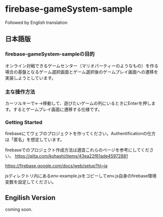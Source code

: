 # firebase-gameSystem-sample

Followed by English translation

## 日本語版

### firebase-gameSystem-sampleの目的
オンライン対戦できるゲームセンター（マリオパーティーのようなもの）を作る場合の基盤となるゲーム選択画面とゲーム選択後のゲームプレイ画面への遷移を実装しようとしています。

### 主な操作方法
カーソルキーで←→移動して、遊びたいゲームの列にいるときにEnterを押します。するとゲームプレイ画面に遷移する仕様です。

### Getting Started

firebaseにてウェブのプロジェクトを作ってください。Authentificationの仕方は「匿名」を想定しています。

firebaseでのプロジェクト作成方法は適宜これらのページを参考にしてください。
https://qiita.com/kohashi/items/43ea22f61ade45972881

https://firebase.google.com/docs/web/setup?hl=ja

jsディレクトリ内にあるenv-example.jsをコピーしてenv.js自身のfirebase環境変数を設定してください。

## Engilish Version
coming soon.
